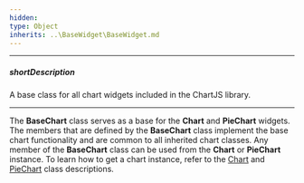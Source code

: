 ```yaml
---
hidden: 
type: Object
inherits: ..\BaseWidget\BaseWidget.md
---
```

---
##### shortDescription
A base class for all chart widgets included in the ChartJS library.

---
The **BaseChart** class serves as a base for the **Chart** and **PieChart** widgets. The members that are defined by the **BaseChart** class implement the base chart functionality and are common to all inherited chart classes. Any member of the **BaseChart** class can be used from the **Chart** or **PieChart** instance. To learn how to get a chart instance, refer to the [Chart](/api-reference/20%20Data%20Visualization%20Widgets/dxChart/3%20Methods '/Documentation/ApiReference/Data_Visualization_Widgets/dxChart/Methods/') and [PieChart](/api-reference/20%20Data%20Visualization%20Widgets/dxPieChart/3%20Methods '/Documentation/ApiReference/Data_Visualization_Widgets/dxPieChart/Methods/') class descriptions.